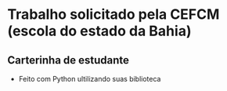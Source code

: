 # Trabalho solicitado pela CEFCM (escola do estado da Bahia)

## Carterinha de estudante 

* Feito com Python ultilizando suas biblioteca 
